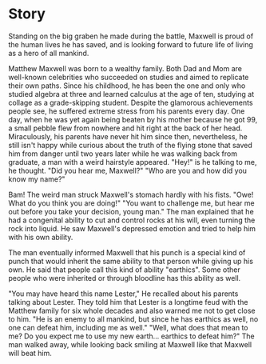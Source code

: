 # Story

Standing on the big graben he made during the battle, Maxwell is proud of the human lives he has
saved, and is looking forward to future life of living as a hero of all mankind.

Matthew Maxwell was born to a wealthy family. Both Dad and Mom are well-known celebrities who succeeded on studies and aimed to replicate their own paths. Since his childhood, he has been the
one and only who studied algebra at three and learned calculus at the age of ten, studying at collage as a grade-skipping student. Despite the glamorous achievements people see, he suffered extreme stress from his parents every day. One day, when he was yet again being beaten by his mother because he got 99, a small pebble flew from nowhere and hit right at the back of her head. Miraculously, his parents have never hit him since then, nevertheless, he still isn't happy while curious about the truth of the flying stone that saved him from danger until two years later while he was walking back from graduate, a man with a weird hairstyle appeared. "Hey!" is he talking to me, he thought. "Did you hear me, Maxwell?" "Who are you and how did you know my name?"

Bam! The weird man struck Maxwell's stomach hardly with his fists. "Owe! What do you think you are doing!" "You want to challenge me, but hear me out before you take your decision, young man." The man explained that he had a congenital ability to cut and control rocks at his will, even turning the rock into liquid. He saw Maxwell's depressed emotion and tried to help him with his own ability.

The man eventually informed Maxwell that his punch is a special kind of punch that would inherit the
same ability to that person while giving up his own. He said that people call this kind of ability
"earthics". Some other people who were inherited or through bloodline has this ability as well.

"You may have heard this name Lester," He recalled about his parents talking about Lester. They told
him that Lester is a longtime feud with the Matthew family for six whole decades and also warned me
not to get close to him. "He is an enemy to all mankind, but since he has earthics as well, no one
can defeat him, including me as well." "Well, what does that mean to me? Do you expect me to use my
new earth… earthics to defeat him?" The man walked away, while looking back smiling at Maxwell like
that Maxwell will beat him.
